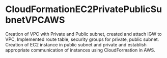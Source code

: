 # CloudFormationEC2PrivatePublicSubnetVPCAWS

Creation of VPC with Private and Public subnet, created and attach IGW to VPC, Implemented route table, security groups for private, public subnet. Creation of EC2 instance in public subnet and private and establish appropriate communication of instances using CloudFormation in AWS.
